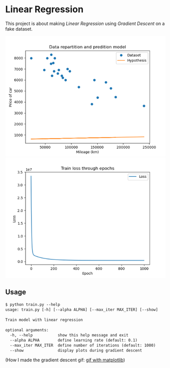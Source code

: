 # Linear Regression

This project is about making *Linear Regression* using *Gradient Descent* on a fake dataset.

<p align="center">
  <img src="./assets/gradient_descent.gif" >
  <img src="./assets/loss.png" >
</p>

## Usage

```
$ python train.py --help
usage: train.py [-h] [--alpha ALPHA] [--max_iter MAX_ITER] [--show]

Train model with linear regression

optional arguments:
  -h, --help           show this help message and exit
  --alpha ALPHA        define learning rate (default: 0.1)
  --max_iter MAX_ITER  define number of iterations (default: 1000)
  --show               display plots during gradient descent
```

(How I made the gradient descent gif: [gif with matplotlib](https://towardsdatascience.com/basics-of-gifs-with-pythons-matplotlib-54dd544b6f30))
